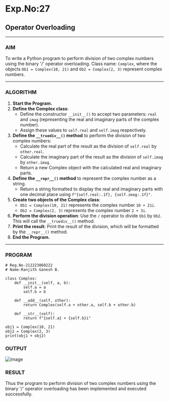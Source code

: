 # Exp.No:27  
## Operator Overloading

---

### AIM  
To write a Python program to perform division of two complex numbers using the binary '/' operator overloading. Class name: `Complex`, where the objects `Ob1 = Complex(10, 21)` and `Ob2 = Complex(2, 3)` represent complex numbers.

---

### ALGORITHM

1. **Start the Program.**
2. **Define the Complex class**:
   - Define the constructor `__init__()` to accept two parameters: `real` and `imag` (representing the real and imaginary parts of the complex number).
   - Assign these values to `self.real` and `self.imag` respectively.
3. **Define the `__truediv__()` method** to perform the division of two complex numbers:
   - Calculate the real part of the result as the division of `self.real` by `other.real`.
   - Calculate the imaginary part of the result as the division of `self.imag` by `other.imag`.
   - Return a new Complex object with the calculated real and imaginary parts.
4. **Define the `__repr__()` method** to represent the complex number as a string.
   - Return a string formatted to display the real and imaginary parts with one decimal place using `f"{self.real:.1f}, {self.imag:.1f}"`.
5. **Create two objects of the Complex class**:
   - `Ob1 = Complex(10, 21)` represents the complex number `10 + 21i`.
   - `Ob2 = Complex(2, 3)` represents the complex number `2 + 3i`.
6. **Perform the division operation**: Use the `/` operator to divide `Ob1` by `Ob2`. This will call the `__truediv__()` method.
7. **Print the result**: Print the result of the division, which will be formatted by the `__repr__()` method.
8. **End the Program.**

---

### PROGRAM

```
# Reg.No-212223060222
# Name-Ranjith Ganesh B.

class Complex:
    def __init__(self, a, b):
        self.a = a
        self.b = b

    def __add__(self, other):
        return Complex(self.a + other.a, self.b + other.b)

    def __str__(self):
        return f"{self.a} + {self.b}i"

obj1 = Complex(10, 21)
obj2 = Complex(2, 3)
print(obj1 + obj2)
```

### OUTPUT
![image](https://github.com/user-attachments/assets/9eeab731-7726-4bce-ba00-e5a2623d827a)


### RESULT
Thus the program to perform division of two complex numbers using the binary '/' operator overloading has been implemented and executed successfully.
